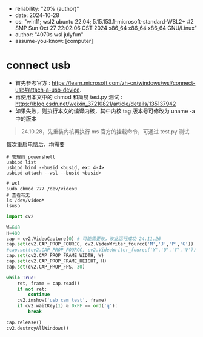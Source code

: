 - reliability: "20% (author)"
- date: 2024-10-28
- os: "win11; wsl2 ubuntu 22.04; 5.15.153.1-microsoft-standard-WSL2+ #2 SMP Sun Oct 27 22:02:06 CST 2024 x86_64 x86_64 x86_64 GNU/Linux"
- author: "4070s wsl julyfun"
- assume-you-know: [computer]

# connect usb

- 首先参考官方 : https://learn.microsoft.com/zh-cn/windows/wsl/connect-usb#attach-a-usb-device.
- 再使用本文中的 chmod 和简易 test.py 测试 : https://blog.csdn.net/weixin_37210821/article/details/135137942
- 如果失败，则执行本文的编译内核，其中内核 tag 版本号可修改为 uname -a 中的版本

> 24.10.28，先重装内核再执行 ms 官方的挂载命令，可通过 test.py 测试

每次重启电脑后，均需要

```
# 管理员 powershell
usbipd list
usbipd bind --busid <busid, ex: 4-4>
usbipd attach --wsl --busid <busid>

# wsl
sudo chmod 777 /dev/video0 
# 查看有无
ls /dev/video*
lsusb
```

```py
import cv2

W=640
H=480
cap = cv2.VideoCapture(0) # 可能需要改，改此运行成功 24.11.26
cap.set(cv2.CAP_PROP_FOURCC, cv2.VideoWriter_fourcc('M','J','P','G'))
#cap.set(cv2.CAP_PROP_FOURCC, cv2.VideoWriter_fourcc('Y','U','Y','V'))
cap.set(cv2.CAP_PROP_FRAME_WIDTH, W)
cap.set(cv2.CAP_PROP_FRAME_HEIGHT, H)
cap.set(cv2.CAP_PROP_FPS, 30)

while True:
    ret, frame = cap.read()
    if not ret:
        continue
    cv2.imshow('usb cam test', frame)
    if cv2.waitKey(1) & 0xFF == ord('q'):
        break

cap.release()
cv2.destroyAllWindows()
```


